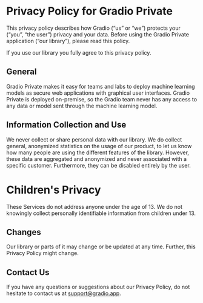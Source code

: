 # Privacy Policy for Gradio Private

This privacy policy describes how Gradio (“us” or “we”) protects your (“you”, “the user”) privacy and your data. Before using the Gradio Private application (“our library”), please read this policy.

If you use our library you fully agree to this privacy policy.

## General
Gradio Private makes it easy for teams and labs to deploy machine learning models as secure web applications with graphical user interfaces. Gradio Private is deployed on-premise, so the Gradio team never has any access to any data or model sent through the machine learning model.		

## Information Collection and Use
We never collect or share personal data with our library. We do collect general, anonymized statistics on the usage of our product, to let us know how many people are using the different features of the library. However, these data are aggregated and anonymized and never associated with a specific customer. Furthermore, they can be disabled entirely by the user.

# Children's Privacy
These Services do not address anyone under the age of 13. We do not knowingly collect personally identifiable information from children under 13. 

## Changes
Our library or parts of it may change or be updated at any time. Further, this Privacy Policy might change. 

## Contact Us
If you have any questions or suggestions about our Privacy Policy, do not hesitate to contact us at support@gradio.app.

